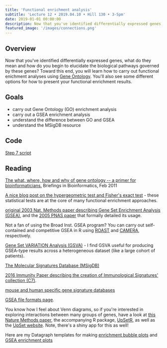 ```yaml
---
title: 'Functional enrichment analysis'
subtitle: 'Lecture 12 • 2019.04.10 • Hill 130 • 3-5pm'
date: 2019-01-01 00:00:00
description: Now that you've identified differentially expressed genes, what do they mean and how do you begin to elucidate the biological pathways governed by these genes?  Toward this end, you will learn how to carry out functional enichment analyses using [Gene Ontology].  You'll also see some different options for how to present your functional enrichment results.
featured_image: '/images/connections.png'
---
```


## Overview

Now that you've identified differentially expressed genes, what do they mean and how do you begin to elucidate the biological pathways governed by these genes?  Toward this end, you will learn how to carry out functional enichment analyses using [Gene Ontology](http://geneontology.org/).  You'll also see some different options for how to present your functional enrichment results.

## Goals

* carry out Gene Ontology (GO) enrichment analysis
* carry out a GSEA enrichment analysis
* understand the difference between GO and GSEA
* understand the MSigDB resource

## Code

[Step 7 script](http://DIYtranscriptomics.github.io/Code/files/Step7_geneSetAnalysis.R)

## Reading

[The what, where, how and why of gene ontology -- a primer for bioinformaticians.](http://DIYtranscriptomics.github.io/Reading/files/GO.pdf)  Briefings in Bioinformatics, Feb 2011

[A nice blog post on the hypergeometric test and Fisher's exact test](httP;//mengnote.blogspot.com/2012/12/calculate-correct-hypergeometric-p.html) - these statistical tests are at the core of many functional enrichment approaches.

[original 2003 Nat. Methods paper describing Gene Set Enrichment Analysis (GSEA)](http://DIYtranscriptomics.github.io/Reading/files/Mootha2003_GSEA.pdf), and the [2005 PNAS paper](http://mootha.med.harvard.edu/PubPDFs/Subramanian2005.pdf) that formally detailed its usage.

Not a fan of using the Broad Inst. GSEA program?  You can carry out self-contained and competitive GSEA in R using [ROAST](http://DIYtranscriptomics.github.io/Reading/files/ROAST.pdf) and [CAMERA](http://DIYtranscriptomics.github.io/Reading/files/CAMERA.pdf), respectively.

[Gene Set VARIATION Analysis (GSVA)](http://DIYtranscriptomics.github.io/Reading/files/GSVA.pdf) -  I find GSVA useful for producing GSEA-type results across a heterogeneous dataset (like a large cohort of patients).

[The Molecular Signatures Database (MSigDB)](http://software.broadinstitute.org/gsea/msigdb)

[2016 Immunity Paper describing the creation of Immunological Signatures' collection (C7)](http://DIYtranscriptomics.github.io/Reading/files/ImmuneSigDB.pdf).

[mouse and human specific gene signature databases](http://bioinf.wehi.edu.au/software/MSigDB/)

[GSEA file formats page](http://www.broadinstitute.org/cancer/software/gsea/wiki/index.php/Data_formats).

You know how I feel about Venn diagrams, so if you're interested in exploring interactions between many groups of genes, have a look at [this Nature Methods paper](http://DIYtranscriptomics.github.io/Reading/files/upSet_plot.pdf), the accompanying R package, [UpSetR](https://cran.r-project.org/web/packages/UpSetR/README.html), as well as the [UpSet website](http://caleydo.org/tools/upset/).  Note, there's a shiny app for this as well!

Here are my Datagraph templates for making [enrichment bubble plots](https://drive.google.com/drive/folders/1J1Fvw-73BjXYnStvAv7XIkK3FqI6dsMe?usp=sharing) and [GSEA enrichment plots](https://drive.google.com/drive/folders/1uzP1EvJ1c5qCMZI_SwVa7Lz8qUa1OubM?usp=sharing)